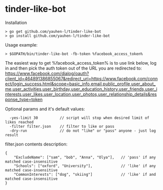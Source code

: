 # tinder-like-bot

Installation
```
> go get github.com/yauhen-l/tinder-like-bot
> go install github.com/yauhen-l/tinder-like-bot
```

Usage example:
```
> $GOPATH/bin/tinder-like-bot -fb-token %facebook_access_token%
```
The easiest way to get %facebook_access_token% is to use link below, log in and then pick the auth token out of the URL you are redirected to:
https://www.facebook.com/dialog/oauth?client_id=464891386855067&redirect_uri=https://www.facebook.com/connect/login_success.html&scope=basic_info,email,public_profile,user_about_me,user_activities,user_birthday,user_education_history,user_friends,user_interests,user_likes,user_location,user_photos,user_relationship_details&response_type=token

Optional params and it's default values:
```
  -yes-limit 30          // script will stop when desired limit of likes reached
  -filter filter.json    // filter to like or pass
  -dry-run               // do not "like" or "pass" anyone - just log result
```

filter.json contents description:
```
{
    "ExcludeName": ["sam", "bob", "Anna", "Olya"],   // 'pass' if any matched case-insensitive
    "Schools": ["oxford", "University"],             // 'like' if any matched case-insensitive
    "CommonInterests": ["dog", "skiing"]             // 'like' if and matched case-insensitive
}
```